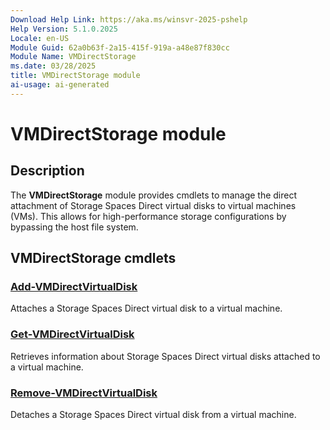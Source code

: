 ```yaml
---
Download Help Link: https://aka.ms/winsvr-2025-pshelp
Help Version: 5.1.0.2025
Locale: en-US
Module Guid: 62a0b63f-2a15-415f-919a-a48e87f830cc
Module Name: VMDirectStorage
ms.date: 03/28/2025
title: VMDirectStorage module
ai-usage: ai-generated
---
```


# VMDirectStorage module

## Description

The **VMDirectStorage** module provides cmdlets to manage the direct attachment of Storage Spaces
Direct virtual disks to virtual machines (VMs). This allows for high-performance storage
configurations by bypassing the host file system.

## VMDirectStorage cmdlets

### [Add-VMDirectVirtualDisk](Add-VMDirectVirtualDisk.md)

Attaches a Storage Spaces Direct virtual disk to a virtual machine.

### [Get-VMDirectVirtualDisk](Get-VMDirectVirtualDisk.md)

Retrieves information about Storage Spaces Direct virtual disks attached to a virtual machine.

### [Remove-VMDirectVirtualDisk](Remove-VMDirectVirtualDisk.md)

Detaches a Storage Spaces Direct virtual disk from a virtual machine.
